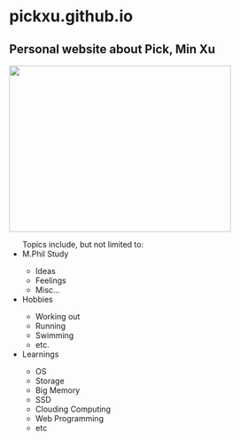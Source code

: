 pickxu.github.io
================
<h2>Personal website about Pick, Min Xu</h2>
<img src="http://hdn.xnimg.cn/photos/hdn521/20120907/1145/h_large_d1Om_0573000027301375.jpg" width="400" height="300">
<ul>Topics include, but not limited to:
  <li> M.Phil Study</li>
  <ul>
    <li> Ideas</li>
    <li> Feelings</li>
    <li> Misc...</li>
  </ul>
  <li> Hobbies</li>
  <ul>
    <li>Working out</li>
    <li>Running</li>
    <li>Swimming</li>
    <li>etc.</li>
  </ul>
  <li>Learnings</li>
  <ul>
    <li>OS</li>
    <li>Storage</li>
    <li>Big Memory</li>
    <li>SSD</li>
    <li>Clouding Computing</li>
    <li>Web Programming</li>
    <li>etc</li>
  </ul>
</ul>
